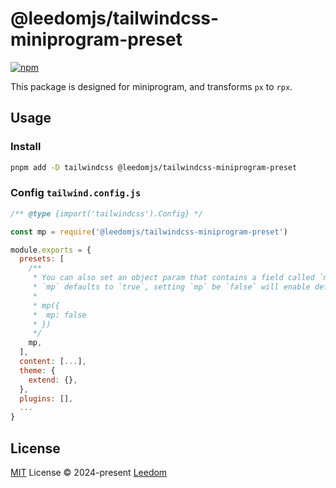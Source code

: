 # @leedomjs/tailwindcss-miniprogram-preset

[![npm](https://img.shields.io/npm/v/@leedomjs/tailwindcss-miniprogram-preset?color=333&label=)](https://www.npmjs.com/package/@leedomjs/tailwindcss-miniprogram-preset)

This package is designed for miniprogram, and transforms `px` to  `rpx`.

## Usage

### Install

```bash
pnpm add -D tailwindcss @leedomjs/tailwindcss-miniprogram-preset
```

### Config `tailwind.config.js`

```js
/** @type {import('tailwindcss').Config} */

const mp = require('@leedomjs/tailwindcss-miniprogram-preset')

module.exports = {
  presets: [
    /**
     * You can also set an object param that contains a field called `mp`.
     * `mp` defaults to `true`, setting `mp` be `false` will enable default config of tailwindcss and disable the preset meanwhile.
     * 
     * mp({
     *  mp: false
     * })
     */
    mp,
  ],
  content: [...],
  theme: {
    extend: {},
  },
  plugins: [],
  ...
}
```

## License

[MIT](https://github.com/leedomjs/tailwindcss-preset/blob/main/LICENSE) License © 2024-present [Leedom](https://github.com/leedom92)